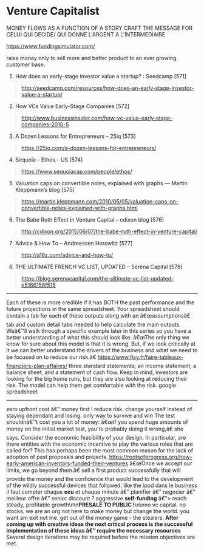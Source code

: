 Venture Capitalist
===

MONEY FLOWS AS A FUNCTION OF A STORY
CRAFT THE MESSAGE FOR CELUI QUI DECIDE/ QUI DONNE L'ARGENT A L'INTERMEDIAIRE

https://www.fundingsimulator.com/


raise money only to sell more and better product to an ever growing customer base.

1. How does an early-stage investor value a startup? : Seedcamp [571]

> http://seedcamp.com/resources/how-does-an-early-stage-investor-value-a-startup/

2. How VCs Value Early-Stage Companies [572]

> http://www.businessinsider.com/how-vc-value-early-stage-companies-2010-5

3. A Dozen Lessons for Entrepreneurs – 25iq [573]

> https://25iq.com/a-dozen-lessons-for-entrepreneurs/

4. Sequoia - Ethos - US [574]

> https://www.sequoiacap.com/people/ethos/

5. Valuation caps on convertible notes, explained with graphs — Martin Kleppmann’s blog [575]

> https://martin.kleppmann.com/2010/05/05/valuation-caps-on-convertible-notes-explained-with-graphs.html

6. The Babe Ruth Effect in Venture Capital – cdixon blog [576]

> http://cdixon.org/2015/06/07/the-babe-ruth-effect-in-venture-capital/

7. Advice & How To – Andreessen Horowitz [577]

> http://a16z.com/advice-and-how-to/

8. THE ULTIMATE FRENCH VC LIST, UPDATED – Serena Capital [578]

> https://blog.serenacapital.com/the-ultimate-vc-list-updated-e5166156f515




---

Each of these is more credible if it has BOTH the past performance and the future projections in the same spreadsheet.
Your spreadsheet should contain a tab for each of these outputs along with an â€œassumptionsâ€ tab and custom detail tabs needed to help calculate the main outputs. Weâ€™ll walk through a specific example later in this series so you have a better understanding of what this should look like.
â€œThe only thing we know for sure about this model is that it is wrong. But, if we look critically at it we can better understand the drivers of the business and what we need to be focused on to reduce our risk.â€
https://www.fisy.fr/faire-tableaux-financiers-plan-affaires/
three standard statements; an income statement, a balance sheet, and a statement of cash flow.
Keep in mind, investors are looking for the big home runs, but they are also looking at reducing their risk. The model can help them get comfortable with the risk.
google spreadsheet

----
zero upfront cost â€” money first ! reduce risk. change yourself instead of staying dependant and losing. only way to survive and win
The test shouldnâ€™t cost you a lot of money: â€œIf you spend huge amounts of money on the initial market test, you're probably doing it wrong,â€ she says.
Consider the economic feasibility of your design. In particular, are there entities with the economic incentive to play the various roles that are called for? This has perhaps been the most common reason for the lack of adoption of past proposals and projects.
https://rootsofprogress.org/how-early-american-inventors-funded-their-ventures
â€œOnce we accept our limits, we go beyond them.â€
sell a first product successfully that will provide the money and the confidence that would lead to the development of the wildly successful devices that followed. like the ipod
dans le business il faut compter chaque **ecu** et chaque minute â€” planifier â€” negocier â€” meilleur offre â€” senior discount ?
aggressive **self-funding** â€”> reach steady, profitable growth\n\n**PRESALE TO PUBLIC !**\n\nno vc capital. no stocks. we are an org not here to make money but change the world. you want am exit not me. get out of the money game - the stealers.
**After coming up with creative ideas the next critical process is the successful implementation of these ideas â€” require the necessary resources**
Several design iterations may be required before the mission objectives are met.
